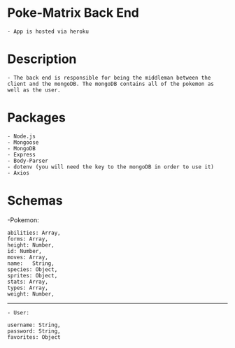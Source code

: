 # Poke-Matrix Back End
    - App is hosted via heroku

# Description
    - The back end is responsible for being the middleman between the client and the mongoDB. The mongoDB contains all of the pokemon as well as the user.


# Packages

    - Node.js
    - Mongoose
    - MongoDB
    - Express
    - Body-Parser
    - dotenv (you will need the key to the mongoDB in order to use it)
    - Axios

# Schemas

 -Pokemon:

    abilities: Array,
    forms: Array,
    height: Number,
    id: Number,
    moves: Array,
    name:	String,
    species: Object,
    sprites: Object,
    stats: Array,
    types: Array,
    weight:	Number,

____________________________________

    - User: 

    username: String,
    password: String,
    favorites: Object